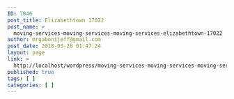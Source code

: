 ```yaml
---
ID: 7046
post_title: Elizabethtown 17022
post_name: >
  moving-services-moving-services-moving-services-elizabethtown-17022
author: mrgabonijeff@gmail.com
post_date: 2018-03-28 01:47:24
layout: page
link: >
  http://localhost/wordpress/moving-services-moving-services-moving-services-elizabethtown-17022/
published: true
tags: [ ]
categories: [ ]
---
```

